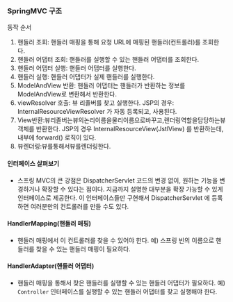 ### SpringMVC 구조
동작 순서
1. 핸들러 조회: 핸들러 매핑을 통해 요청 URL에 매핑된 핸들러(컨트롤러)를 조회한다.
2. 핸들러 어댑터 조회: 핸들러를 실행할 수 있는 핸들러 어댑터를 조회한다.
3. 핸들러 어댑터 실행: 핸들러 어댑터를 실행한다.
4. 핸들러 실행: 핸들러 어댑터가 실제 핸들러를 실행한다.
5. ModelAndView 반환: 핸들러 어댑터는 핸들러가 반환하는 정보를 ModelAndView로 변환해서
   반환한다.
6. viewResolver 호출: 뷰 리졸버를 찾고 실행한다.
   JSP의 경우: InternalResourceViewResolver 가 자동 등록되고, 사용된다.
7. View반환:뷰리졸버는뷰의논리이름을물리이름으로바꾸고,렌더링역할을담당하는뷰객체를
   반환한다.
   JSP의 경우 InternalResourceView(JstlView) 를 반환하는데, 내부에 forward() 로직이 있다.
8. 뷰렌더링:뷰를통해서뷰를렌더링한다.

#### 인터페이스 살펴보기
* 스프링 MVC의 큰 강점은 DispatcherServlet 코드의 변경 없이, 원하는 기능을 변경하거나 확장할 수 있다는 점이다. 지금까지 설명한 대부분을 확장 가능할 수 있게 인터페이스로 제공한다.
이 인터페이스들만 구현해서 DispatcherServlet 에 등록하면 여러분만의 컨트롤러를 만들 수도 있다.

#### HandlerMapping(핸들러 매핑)
* 핸들러 매핑에서 이 컨트롤러를 찾을 수 있어야 한다.
예) 스프링 빈의 이름으로 핸들러를 찾을 수 있는 핸들러 매핑이 필요하다.

#### HandlerAdapter(핸들러 어댑터)
* 핸들러 매핑을 통해서 찾은 핸들러를 실행할 수 있는 핸들러 어댑터가 필요하다.
예) `Controller` 인터페이스를 실행할 수 있는 핸들러 어댑터를 찾고 실행해야 한다.
